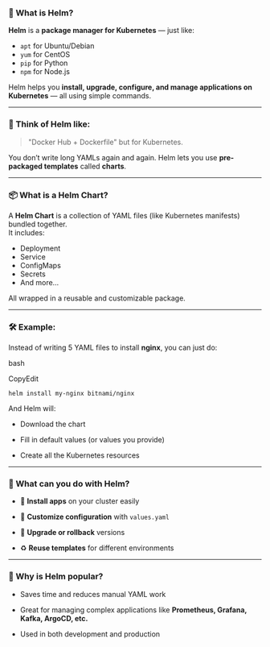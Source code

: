 
### 🎯 What is **Helm**?

**Helm** is a **package manager for Kubernetes** — just like:

- `apt` for Ubuntu/Debian
- `yum` for CentOS
- `pip` for Python
- `npm` for Node.js

Helm helps you **install, upgrade, configure, and manage applications on Kubernetes** — all using simple commands.

---

### 🧱 Think of Helm like:

> "Docker Hub + Dockerfile" but for Kubernetes.

You don’t write long YAMLs again and again. Helm lets you use **pre-packaged templates** called **charts**.

---

### 📦 What is a **Helm Chart**?

A **Helm Chart** is a collection of YAML files (like Kubernetes manifests) bundled together.  
It includes:

- Deployment
- Service
- ConfigMaps
- Secrets
- And more…

All wrapped in a reusable and customizable package.

---

### 🛠️ Example:

Instead of writing 5 YAML files to install **nginx**, you can just do:

bash

CopyEdit

`helm install my-nginx bitnami/nginx`

And Helm will:

- Download the chart
    
- Fill in default values (or values you provide)
    
- Create all the Kubernetes resources
    

---

### 🔄 What can you do with Helm?

- 🔧 **Install apps** on your cluster easily
    
- 🧩 **Customize configuration** with `values.yaml`
    
- 🔄 **Upgrade or rollback** versions
    
- ♻️ **Reuse templates** for different environments
    

---

### 🚀 Why is Helm popular?

- Saves time and reduces manual YAML work
    
- Great for managing complex applications like **Prometheus, Grafana, Kafka, ArgoCD, etc.**
    
- Used in both development and production